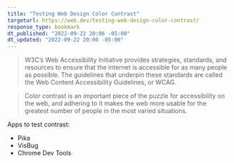 ```yaml
---
title: "Testing Web Design Color Contrast"
targeturl: https://web.dev/testing-web-design-color-contrast/
response_type: bookmark
dt_published: "2022-09-22 20:06 -05:00"
dt_updated: "2022-09-22 20:06 -05:00"
---
```


> W3C’s Web Accessibility Initiative provides strategies, standards, and resources to ensure that the internet is accessible for as many people as possible. The guidelines that underpin these standards are called the Web Content Accessibility Guidelines, or WCAG.

> Color contrast is an important piece of the puzzle for accessibility on the web, and adhering to it makes the web more usable for the greatest number of people in the most varied situations. 

Apps to test contrast:

- Pika
- VisBug
- Chrome Dev Tools